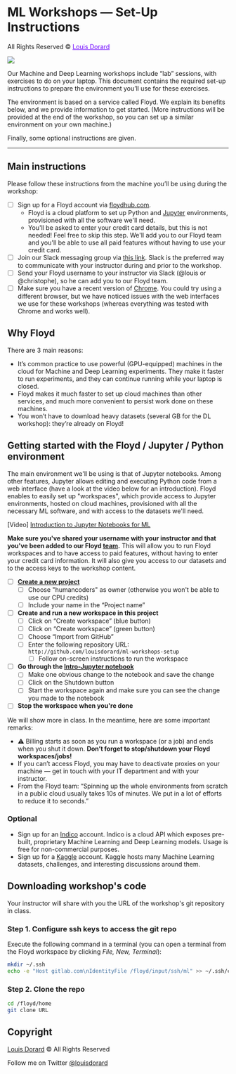 # ML Workshops — Set-Up Instructions

All Rights Reserved © <a href="http://www.louisdorard.com" style="color: #6D00FF;">Louis Dorard</a>

<img src="http://s3.louisdorard.com.s3.amazonaws.com/ML_icon.png">

Our Machine and Deep Learning workshops include “lab” sessions, with exercises to do on your laptop. This document contains the required set-up instructions to prepare the environment you’ll use for these exercises.

The environment is based on a service called Floyd. We explain its benefits below, and we provide information to get started. (More instructions will be provided at the end of the workshop, so you can set up a similar environment on your own machine.)

Finally, some optional instructions are given.

***

## Main instructions

Please follow these instructions from the machine you’ll be using during the workshop:

* [ ] Sign up for a Floyd account via [floydhub.com](https://www.floydhub.com/).
  * Floyd is a cloud platform to set up Python and [Jupyter](https://jupyter.org/) environments, provisioned with all the software we'll need.
  * You'll be asked to enter your credit card details, but this is not needed! Feel free to skip this step. We'll add you to our Floyd team and you'll be able to use all paid features without having to use your credit card.
* [ ] Join our Slack messaging group via [this link](https://www.louisdorard.com/slack). Slack is the preferred way to communicate with your instructor during and prior to the workshop.
* [ ] Send your Floyd username to your instructor via Slack (@louis or @christophe), so he can add you to our Floyd team.
* [ ] Make sure you have a recent version of [Chrome](http://google.com/chrome). You could try using a different browser, but we have noticed issues with the web interfaces we use for these workshops (whereas everything was tested with Chrome and works well).

## Why Floyd

There are 3 main reasons:

* It’s common practice to use powerful (GPU-equipped) machines in the cloud for Machine and Deep Learning experiments. They make it faster to run experiments, and they can continue running while your laptop is closed.
* Floyd makes it much faster to set up cloud machines than other services, and much more convenient to persist work done on these machines.
* You won’t have to download heavy datasets (several GB for the DL workshop): they’re already on Floyd!

## Getting started with the Floyd / Jupyter / Python environment

The main environment we'll be using is that of Jupyter notebooks. Among other features, Jupyter allows editing and executing Python code from a web interface (have a look at the video below for an introduction). Floyd enables to easily set up "workspaces", which provide access to Jupyter environments, hosted on cloud machines, provisioned with all the necessary ML software, and with access to the datasets we'll need.

[Video] [Introduction to Jupyter Notebooks for ML](https://www.youtube.com/watch?v=pwr-pR0tu5Y&&feature=youtu.be)

**Make sure you've shared your username with your instructor and that you've been added to our Floyd [team](https://www.floydhub.com/teams/humancoders/settings).** This will allow you to run Floyd workspaces and to have access to paid features, without having to enter your credit card information. It will also give you access to our datasets and to the access keys to the workshop content.

* [ ] **[Create a new project](https://www.floydhub.com/projects/create)**
  * [ ] Choose "humancoders" as owner (otherwise you won't be able to use our CPU credits)
  * [ ] Include your name in the “Project name”
* [ ] **Create and run a new workspace in this project**
  * [ ] Click on “Create workspace” (blue button)
  * [ ] Click on “Create workspace” (green button)
  * [ ] Choose “Import from GitHub”
  * [ ] Enter the following repository URL: `http://github.com/louisdorard/ml-workshops-setup`
    * [ ] Follow on-screen instructions to run the workspace
* [ ] **Go through the [Intro-Jupyter notebook](Intro-Jupyter.ipynb)**
  * [ ] Make one obvious change to the notebook and save the change
  * [ ] Click on the Shutdown button
  * [ ] Start the workspace again and make sure you can see the change you made to the notebook
* [ ] **Stop the workspace when you're done**

We will show more in class. In the meantime, here are some important remarks:

* ⚠️ Billing starts as soon as you run a workspace (or a job) and ends when you shut it down. **Don’t forget to stop/shutdown your Floyd workspaces/jobs!**
* If you can’t access Floyd, you may have to deactivate proxies on your machine — get in touch with your IT department and with your instructor.
* From the Floyd team: “Spinning up the whole environments from scratch in a public cloud usually takes 10s of minutes. We put in a lot of efforts to reduce it to seconds.”

<!--
In case you cannot use Floyd, you will need to download the workshop datasets and to install all the required ML software on your own machine, which will be time consuming.
-->

### Optional

* Sign up for an [Indico](http://www.indico.io/) account. Indico is a cloud API which exposes pre-built, proprietary Machine Learning and Deep Learning models. Usage is free for non-commercial purposes.
* Sign up for a [Kaggle](http://kaggle.com) account. Kaggle hosts many Machine Learning datasets, challenges, and interesting discussions around them.

## Downloading workshop's code

Your instructor will share with you the URL of the workshop's git repository in class.

### Step 1. Configure ssh keys to access the git repo

Execute the following command in a terminal (you can open a terminal from the Floyd workspace by clicking _File, New, Terminal_):

```bash
mkdir ~/.ssh
echo -e "Host gitlab.com\nIdentityFile /floyd/input/ssh/ml" >> ~/.ssh/config
```

### Step 2. Clone the repo

```bash
cd /floyd/home
git clone URL
```

## Copyright

[Louis Dorard](http://louisdorard.com) © All Rights Reserved

Follow me on Twitter [@louisdorard](https://twitter.com/louisdorard)
